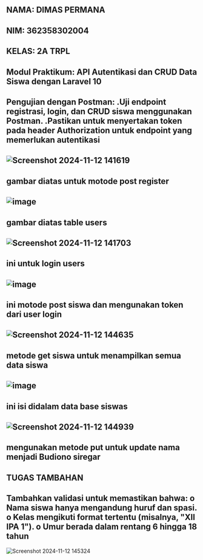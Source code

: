 **NAMA: DIMAS PERMANA**
-
**NIM: 362358302004**
-
**KELAS: 2A TRPL**
-
Modul Praktikum: API Autentikasi dan CRUD Data Siswa 
dengan Laravel 10
-
Pengujian	dengan	Postman:
.Uji	endpoint	registrasi,	login,	dan	CRUD	siswa	menggunakan	Postman.
.Pastikan	untuk	menyertakan	token	pada	header	Authorization	untuk	endpoint yang memerlukan autentikasi
-
![Screenshot 2024-11-12 141619](https://github.com/user-attachments/assets/6602068d-a812-4672-ba5e-95d39d43d2d2)
-
gambar diatas untuk motode post register
-
![image](https://github.com/user-attachments/assets/5d66983b-1979-47d7-8cd5-a7170b731e72)
-
gambar diatas table users
-
![Screenshot 2024-11-12 141703](https://github.com/user-attachments/assets/643c3360-bc56-408a-9ae1-1c9539e9792b)
-
ini untuk login users
-
![image](https://github.com/user-attachments/assets/52559023-d90a-4ed8-9072-acc9c8bca0c6)
-
ini motode post siswa dan mengunakan token dari user login
-
![Screenshot 2024-11-12 144635](https://github.com/user-attachments/assets/887a035f-fa42-45d2-933b-7afcece8a568)
-
metode get siswa untuk menampilkan semua data siswa
-
![image](https://github.com/user-attachments/assets/41013556-b288-4572-8a99-02fb3dc549c1)
-
ini isi didalam data base siswas
-
![Screenshot 2024-11-12 144939](https://github.com/user-attachments/assets/48bb8fee-509f-4366-a138-145d2b22961c)
-
mengunakan metode put untuk update nama menjadi Budiono siregar
-



**TUGAS TAMBAHAN**
-
Tambahkan	validasi	untuk	memastikan	bahwa:
o Nama	siswa	hanya	mengandung	huruf	dan	spasi.
o Kelas	mengikuti	format	tertentu	(misalnya,	"XII	IPA	1").
o Umur	berada	dalam	rentang	6	hingga	18	tahun
-
![Screenshot 2024-11-12 145324](https://github.com/user-attachments/assets/c33c334d-db92-4244-acde-29fe5f3a1a4c)






